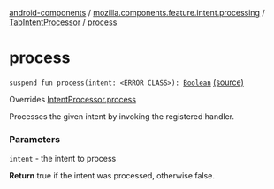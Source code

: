 [android-components](../../index.md) / [mozilla.components.feature.intent.processing](../index.md) / [TabIntentProcessor](index.md) / [process](./process.md)

# process

`suspend fun process(intent: <ERROR CLASS>): `[`Boolean`](https://kotlinlang.org/api/latest/jvm/stdlib/kotlin/-boolean/index.html) [(source)](https://github.com/mozilla-mobile/android-components/blob/master/components/feature/intent/src/main/java/mozilla/components/feature/intent/processing/TabIntentProcessor.kt#L110)

Overrides [IntentProcessor.process](../-intent-processor/process.md)

Processes the given intent by invoking the registered handler.

### Parameters

`intent` - the intent to process

**Return**
true if the intent was processed, otherwise false.

